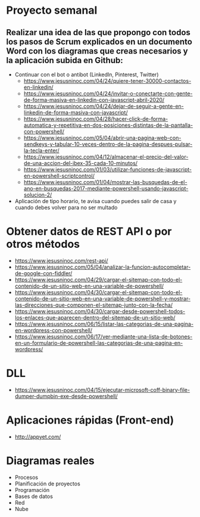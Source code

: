 # Proyecto semanal
## Realizar una idea de las que propongo con todos los pasos de Scrum explicados en un documento Word con los diagramas que creas necesarios y la aplicación subida en Github:
- Continuar con el bot o antibot (LinkedIn, Pinterest, Twitter)
  - https://www.jesusninoc.com/04/24/quiere-tener-30000-contactos-en-linkedin/
  - https://www.jesusninoc.com/04/24/invitar-o-conectarte-con-gente-de-forma-masiva-en-linkedin-con-javascript-abril-2020/
  - https://www.jesusninoc.com/04/24/dejar-de-seguir-a-gente-en-linkedin-de-forma-masiva-con-javascript/
  - https://www.jesusninoc.com/04/28/hacer-click-de-forma-automatica-y-repetitiva-en-dos-posiciones-distintas-de-la-pantalla-con-powershell/
  - https://www.jesusninoc.com/05/04/abrir-una-pagina-web-con-sendkeys-y-tabular-10-veces-dentro-de-la-pagina-despues-pulsar-la-tecla-enter/
  - https://www.jesusninoc.com/04/12/almacenar-el-precio-del-valor-de-una-accion-del-ibex-35-cada-10-minutos/
  - https://www.jesusninoc.com/01/03/utilizar-funciones-de-javascript-en-powershell-scriptcontrol/
  - https://www.jesusninoc.com/01/04/mostrar-las-busquedas-de-el-ano-en-busquedas-2017-mediante-powershell-usando-javascript-solucion-2/
- Aplicación de tipo horario, te avisa cuando puedes salir de casa y cuando debes volver para no ser multado

# Obtener datos de REST API o por otros métodos
* https://www.jesusninoc.com/rest-api/
* https://www.jesusninoc.com/05/04/analizar-la-funcion-autocompletar-de-google-con-fiddler/
* https://www.jesusninoc.com/04/29/cargar-el-sitemap-con-todo-el-contenido-de-un-sitio-web-en-una-variable-de-powershell/
* https://www.jesusninoc.com/04/30/cargar-el-sitemap-con-todo-el-contenido-de-un-sitio-web-en-una-variable-de-powershell-y-mostrar-las-direcciones-que-componen-el-sitemap-junto-con-la-fecha/
* https://www.jesusninoc.com/04/30/cargar-desde-powershell-todos-los-enlaces-que-aparecen-dentro-del-sitemap-de-un-sitio-web/
* https://www.jesusninoc.com/06/15/listar-las-categorias-de-una-pagina-en-wordpress-con-powershell/
* https://www.jesusninoc.com/06/17/ver-mediante-una-lista-de-botones-en-un-formulario-de-powershell-las-categorias-de-una-pagina-en-wordpress/

# DLL
* https://www.jesusninoc.com/04/15/ejecutar-microsoft-coff-binary-file-dumper-dumpbin-exe-desde-powershell/

# Aplicaciones rápidas (Front-end)
* http://appyet.com/

# Diagramas reales
- Procesos
- Planificación de proyectos
- Programación
- Bases de datos
- Red
- Nube
